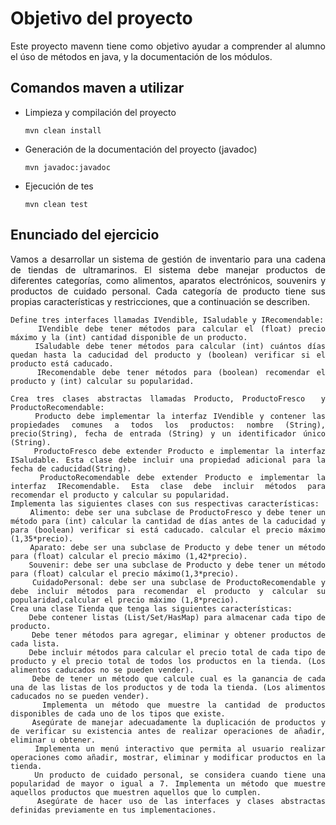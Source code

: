 <div align="justify">

# Objetivo del proyecto

Este proyecto mavenn tiene como objetivo ayudar a comprender al alumno el úso de métodos en java, y la documentación de los módulos.

## Comandos maven a utilizar

- Limpieza y compilación del proyecto

    ```console
    mvn clean install
    ```

- Generación de la documentación del proyecto (javadoc)

    ```console
    mvn javadoc:javadoc 
    ```
- Ejecución de tes

    ```console
    mvn clean test 
    ``` 
 ## Enunciado del ejercicio
 
 Vamos a desarrollar un sistema de gestión de inventario para una cadena de tiendas de ultramarinos. El sistema debe manejar productos de diferentes categorías, como alimentos, aparatos electrónicos, souvenirs y productos de cuidado personal. Cada categoría de producto tiene sus propias características y restricciones, que a continuación se describen.

    Define tres interfaces llamadas IVendible, ISaludable y IRecomendable:
        IVendible debe tener métodos para calcular el (float) precio máximo y la (int) cantidad disponible de un producto.
        ISaludable debe tener métodos para calcular (int) cuántos días quedan hasta la caducidad del producto y (boolean) verificar si el producto está caducado.
        IRecomendable debe tener métodos para (boolean) recomendar el producto y (int) calcular su popularidad.

    Crea tres clases abstractas llamadas Producto, ProductoFresco  y ProductoRecomendable:
        Producto debe implementar la interfaz IVendible y contener las propiedades comunes a todos los productos: nombre (String), precio(String), fecha de entrada (String) y un identificador único (String).
        ProductoFresco debe extender Producto e implementar la interfaz ISaludable. Esta clase debe incluir una propiedad adicional para la fecha de caducidad(String).
        ProductoRecomendable debe extender Producto e implementar la interfaz IRecomendable. Esta clase debe incluir métodos para recomendar el producto y calcular su popularidad.
    Implementa las siguientes clases con sus respectivas características:
        Alimento: debe ser una subclase de ProductoFresco y debe tener un método para (int) calcular la cantidad de días antes de la caducidad y para (boolean) verificar si está caducado. calcular el precio máximo (1,35*precio).
        Aparato: debe ser una subclase de Producto y debe tener un método para (float) calcular el precio máximo (1,42*precio).
        Souvenir: debe ser una subclase de Producto y debe tener un método para (float) calcular el precio máximo(1,3*precio).
        CuidadoPersonal: debe ser una subclase de ProductoRecomendable y debe incluir métodos para recomendar el producto y calcular su popularidad,calcular el precio máximo (1,8*precio).
    Crea una clase Tienda que tenga las siguientes características:
        Debe contener listas (List/Set/HasMap) para almacenar cada tipo de producto.
        Debe tener métodos para agregar, eliminar y obtener productos de cada lista.
        Debe incluir métodos para calcular el precio total de cada tipo de producto y el precio total de todos los productos en la tienda. (Los alimentos caducados no se pueden vender).
        Debe de tener un método que calcule cual es la ganancia de cada una de las listas de los productos y de toda la tienda. (Los alimentos caducados no se pueden vender).
        Implementa un método que muestre la cantidad de productos disponibles de cada uno de los tipos que existe.
        Asegúrate de manejar adecuadamente la duplicación de productos y de verificar su existencia antes de realizar operaciones de añadir, eliminar u obtener.
        Implementa un menú interactivo que permita al usuario realizar operaciones como añadir, mostrar, eliminar y modificar productos en la tienda.
        Un producto de cuidado personal, se considera cuando tiene una popularidad de mayor o igual a 7. Implementa un método que muestre aquellos productos que muestren aquellos que lo cumplen.
        Asegúrate de hacer uso de las interfaces y clases abstractas definidas previamente en tus implementaciones.
</div>